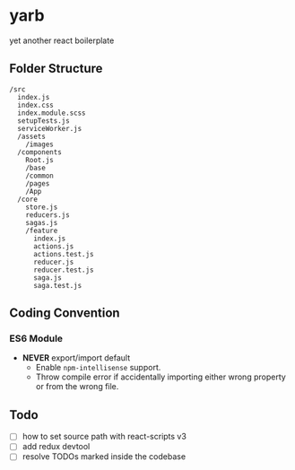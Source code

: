 # yarb
yet another react boilerplate

## Folder Structure
```
/src
  index.js
  index.css
  index.module.scss
  setupTests.js
  serviceWorker.js
  /assets
    /images
  /components
    Root.js
    /base
    /common
    /pages
    /App
  /core
    store.js
    reducers.js
    sagas.js
    /feature
      index.js
      actions.js
      actions.test.js
      reducer.js
      reducer.test.js
      saga.js
      saga.test.js
```

## Coding Convention
### ES6 Module
- **NEVER** export/import default
  - Enable `npm-intellisense` support.
  - Throw compile error if accidentally importing either wrong property or from the wrong file.


## Todo
- [ ] how to set source path with react-scripts v3
- [ ] add redux devtool
- [ ] resolve TODOs marked inside the codebase
